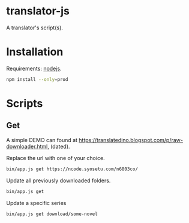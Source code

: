 # translator-js
A translator's script(s).

# Installation
Requirements: [nodejs](https://nodejs.org/).

```bash
npm install --only=prod
```

# Scripts
## Get
A simple DEMO can found at https://translatedino.blogspot.com/p/raw-downloader.html, (dated).

Replace the url with one of your choice.

```bash
bin/app.js get https://ncode.syosetu.com/n6803co/
```

Update all previously downloaded folders.

```bash
bin/app.js get
```

Update a specific series

```bash
bin/app.js get download/some-novel
```
